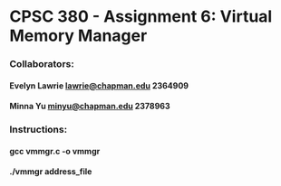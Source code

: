 # CPSC 380 -  Assignment 6: Virtual Memory Manager

### Collaborators:
#### Evelyn Lawrie lawrie@chapman.edu 2364909
#### Minna Yu minyu@chapman.edu 2378963

### Instructions:
#### gcc vmmgr.c -o vmmgr
#### ./vmmgr address_file